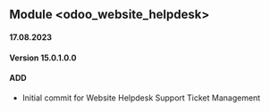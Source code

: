 ## Module <odoo_website_helpdesk>

#### 17.08.2023
#### Version 15.0.1.0.0
#### ADD
- Initial commit for Website Helpdesk Support Ticket Management



